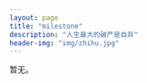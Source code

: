 ```yaml
---
layout: page
title: "milestone"
description: "人生最大的破产是自弃"
header-img: "img/zhihu.jpg"
---
```


暂无。






